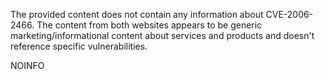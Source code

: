 The provided content does not contain any information about CVE-2006-2466. The content from both websites appears to be generic marketing/informational content about services and products and doesn't reference specific vulnerabilities.

NOINFO